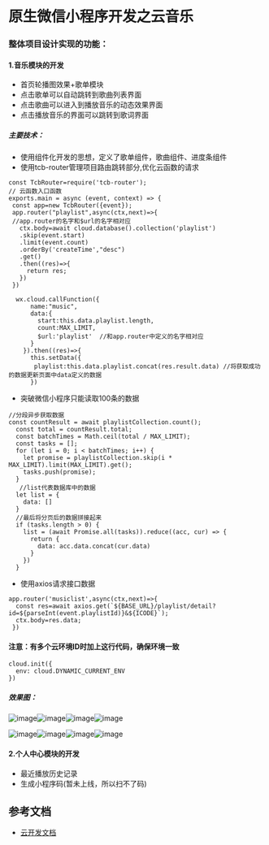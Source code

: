 # 原生微信小程序开发之云音乐
### 整体项目设计实现的功能：
#### 1.音乐模块的开发
* 首页轮播图效果+歌单模块
* 点击歌单可以自动跳转到歌曲列表界面
* 点击歌曲可以进入到播放音乐的动态效果界面
* 点击播放音乐的界面可以跳转到歌词界面
##### 主要技术：
* 使用组件化开发的思想，定义了歌单组件，歌曲组件、进度条组件
* 使用tcb-router管理项目路由跳转部分,优化云函数的请求
```
const TcbRouter=require('tcb-router');
// 云函数入口函数
exports.main = async (event, context) => {
 const app=new TcbRouter({event});
 app.router("playlist",async(ctx,next)=>{  
 //app.router的名字和$url的名字相对应
   ctx.body=await cloud.database().collection('playlist')
   .skip(event.start)
   .limit(event.count)
   .orderBy('createTime',"desc")
   .get()
   .then((res)=>{
     return res;
   })
 }) 
 
  wx.cloud.callFunction({
      name:"music",
      data:{
        start:this.data.playlist.length,
        count:MAX_LIMIT,
        $url:'playlist'  //和app.router中定义的名字相对应
      }
    }).then((res)=>{
      this.setData({
       playlist:this.data.playlist.concat(res.result.data) //将获取成功的数据更新页面中data定义的数据
      })
```
* 突破微信小程序只能读取100条的数据
```
//分段异步获取数据
const countResult = await playlistCollection.count();
  const total = countResult.total;
  const batchTimes = Math.ceil(total / MAX_LIMIT);
  const tasks = [];
  for (let i = 0; i < batchTimes; i++) {
    let promise = playlistCollection.skip(i * MAX_LIMIT).limit(MAX_LIMIT).get();
    tasks.push(promise);
  }
   //list代表数据库中的数据
  let list = {
    data: []
  }
  //最后将分页后的数据拼接起来
  if (tasks.length > 0) {
    list = (await Promise.all(tasks)).reduce((acc, cur) => {
      return {
        data: acc.data.concat(cur.data)
      }
    })
  }
```
* 使用axios请求接口数据  
```
app.router('musiclist',async(ctx,next)=>{
  const res=await axios.get(`${BASE_URL}/playlist/detail?id=${parseInt(event.playlistId)}&${ICODE}`);
  ctx.body=res.data;
 })
```


#### 注意：有多个云环境ID时加上这行代码，确保环境一致
```
cloud.init({
  env: cloud.DYNAMIC_CURRENT_ENV
})

```
##### 效果图：
![image](https://github.com/jessalin737/xiaochengxu-myMusic/blob/master/1.png)![image](https://github.com/jessalin737/xiaochengxu-myMusic/blob/master/2.png)![image](https://github.com/jessalin737/xiaochengxu-myMusic/blob/master/3.png)![image](https://github.com/jessalin737/xiaochengxu-myMusic/blob/master/3%20(2).png)


![image](https://github.com/jessalin737/xiaochengxu-myMusic/blob/master/4.png)![image](https://github.com/jessalin737/xiaochengxu-myMusic/blob/master/5.png)![image](https://github.com/jessalin737/xiaochengxu-myMusic/blob/master/6.png)![image](https://github.com/jessalin737/xiaochengxu-myMusic/blob/master/7.png)

#### 2.个人中心模块的开发
* 最近播放历史记录
* 生成小程序码(暂未上线，所以扫不了码)
## 参考文档
- [云开发文档](https://developers.weixin.qq.com/miniprogram/dev/wxcloud/basis/getting-started.html)
